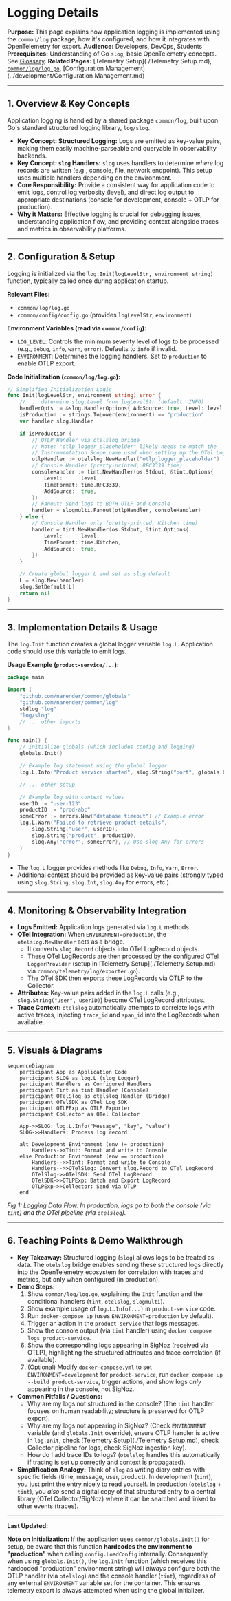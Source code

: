 # Logging Details

**Purpose:** This page explains how application logging is implemented using the `common/log` package, how it's configured, and how it integrates with OpenTelemetry for export.
**Audience:** Developers, DevOps, Students
**Prerequisites:** Understanding of Go `slog`, basic OpenTelemetry concepts. See [Glossary](../Glossary.md).
**Related Pages:** [Telemetry Setup](./Telemetry Setup.md), [`common/log/log.go`](../../common/log/log.go), [Configuration Management](../development/Configuration Management.md)

---

## 1. Overview & Key Concepts

Application logging is handled by a shared package `common/log`, built upon Go's standard structured logging library, `log/slog`.

*   **Key Concept: Structured Logging:** Logs are emitted as key-value pairs, making them easily machine-parseable and queryable in observability backends.
*   **Key Concept: `slog` Handlers:** `slog` uses handlers to determine *where* log records are written (e.g., console, file, network endpoint). This setup uses multiple handlers depending on the environment.
*   **Core Responsibility:** Provide a consistent way for application code to emit logs, control log verbosity (level), and direct log output to appropriate destinations (console for development, console + OTLP for production).
*   **Why it Matters:** Effective logging is crucial for debugging issues, understanding application flow, and providing context alongside traces and metrics in observability platforms.

---

## 2. Configuration & Setup

Logging is initialized via the `log.Init(logLevelStr, environment string)` function, typically called once during application startup.

**Relevant Files:**
*   `common/log/log.go`
*   `common/config/config.go` (provides `logLevelStr`, `environment`)

**Environment Variables (read via `common/config`):**
*   `LOG_LEVEL`: Controls the minimum severity level of logs to be processed (e.g., `debug`, `info`, `warn`, `error`). Defaults to `info` if invalid.
*   `ENVIRONMENT`: Determines the logging handlers. Set to `production` to enable OTLP export.

**Code Initialization (`common/log/log.go`):**
```go
// Simplified Initialization Logic
func Init(logLevelStr, environment string) error {
    // ... determine slog.Level from logLevelStr (default: INFO)
    handlerOpts := &slog.HandlerOptions{ AddSource: true, Level: level }
    isProduction := strings.ToLower(environment) == "production"
    var handler slog.Handler

    if isProduction {
        // OTLP Handler via otelslog bridge
        // Note: "otlp_logger_placeholder" likely needs to match the
        // Instrumentation Scope name used when setting up the OTel LoggerProvider.
        otlpHandler := otelslog.NewHandler("otlp_logger_placeholder")
        // Console Handler (pretty-printed, RFC3339 time)
        consoleHandler := tint.NewHandler(os.Stdout, &tint.Options{
            Level:      level,
            TimeFormat: time.RFC3339,
            AddSource:  true,
        })
        // Fanout: Send logs to BOTH OTLP and Console
        handler = slogmulti.Fanout(otlpHandler, consoleHandler)
    } else {
        // Console Handler only (pretty-printed, Kitchen time)
        handler = tint.NewHandler(os.Stdout, &tint.Options{
            Level:      level,
            TimeFormat: time.Kitchen,
            AddSource:  true,
        })
    }

    // Create global logger L and set as slog default
    L = slog.New(handler)
    slog.SetDefault(L)
    return nil
}
```

---

## 3. Implementation Details & Usage

The `log.Init` function creates a global logger variable `log.L`. Application code should use this variable to emit logs.

**Usage Example (`product-service/...`):**
```go
package main

import (
    "github.com/narender/common/globals"
    "github.com/narender/common/log"
    stdlog "log"
    "log/slog"
    // ... other imports
)

func main() {
    // Initialize globals (which includes config and logging)
    globals.Init()

    // Example log statement using the global logger
    log.L.Info("Product service started", slog.String("port", globals.Cfg().PRODUCT_SERVICE_PORT))

    // ... other setup

    // Example log with context values
    userID := "user-123"
    productID := "prod-abc"
    someError := errors.New("database timeout") // Example error
    log.L.Warn("Failed to retrieve product details",
        slog.String("user", userID),
        slog.String("product", productID),
        slog.Any("error", someError), // Use slog.Any for errors
    )
}
```

*   The `log.L` logger provides methods like `Debug`, `Info`, `Warn`, `Error`.
*   Additional context should be provided as key-value pairs (strongly typed using `slog.String`, `slog.Int`, `slog.Any` for errors, etc.).

---

## 4. Monitoring & Observability Integration

*   **Logs Emitted:** Application logs generated via `log.L` methods.
*   **OTel Integration:** When `ENVIRONMENT=production`, the `otelslog.NewHandler` acts as a bridge.
    *   It converts `slog.Record` objects into OTel LogRecord objects.
    *   These OTel LogRecords are then processed by the configured OTel `LoggerProvider` (setup in [Telemetry Setup](./Telemetry Setup.md) via `common/telemetry/log/exporter.go`).
    *   The OTel SDK then exports these LogRecords via OTLP to the Collector.
*   **Attributes:** Key-value pairs added in the `log.L` calls (e.g., `slog.String("user", userID)`) become OTel LogRecord attributes.
*   **Trace Context:** `otelslog` automatically attempts to correlate logs with active traces, injecting `trace_id` and `span_id` into the LogRecords when available.

---

## 5. Visuals & Diagrams

```mermaid
sequenceDiagram
    participant App as Application Code
    participant SLOG as log.L (slog Logger)
    participant Handlers as Configured Handlers
    participant Tint as tint Handler (Console)
    participant OTelSlog as otelslog Handler (Bridge)
    participant OTelSDK as OTel Log SDK
    participant OTLPExp as OTLP Exporter
    participant Collector as OTel Collector

    App->>SLOG: log.L.Info("Message", "key", "value")
    SLOG->>Handlers: Process log record

    alt Development Environment (env != production)
        Handlers->>Tint: Format and write to Console
    else Production Environment (env == production)
        Handlers-->>Tint: Format and write to Console
        Handlers-->>OTelSlog: Convert slog.Record to OTel LogRecord
        OTelSlog->>OTelSDK: Send OTel LogRecord
        OTelSDK->>OTLPExp: Batch and Export LogRecord
        OTLPExp->>Collector: Send via OTLP
    end
```
*Fig 1: Logging Data Flow. In production, logs go to both the console (via `tint`) and the OTel pipeline (via `otelslog`).*

---

## 6. Teaching Points & Demo Walkthrough

*   **Key Takeaway:** Structured logging (`slog`) allows logs to be treated as data. The `otelslog` bridge enables sending these structured logs directly into the OpenTelemetry ecosystem for correlation with traces and metrics, but only when configured (in production).
*   **Demo Steps:**
    1.  Show `common/log/log.go`, explaining the `Init` function and the conditional handlers (`tint`, `otelslog`, `slogmulti`).
    2.  Show example usage of `log.L.Info(...)` in `product-service` code.
    3.  Run `docker-compose up` (uses `ENVIRONMENT=production` by default).
    4.  Trigger an action in the `product-service` that logs messages.
    5.  Show the console output (via `tint` handler) using `docker compose logs product-service`.
    6.  Show the corresponding logs appearing in SigNoz (received via OTLP), highlighting the structured attributes and trace correlation (if available).
    7.  (Optional) Modify `docker-compose.yml` to set `ENVIRONMENT=development` for `product-service`, run `docker compose up --build product-service`, trigger actions, and show logs *only* appearing in the console, not SigNoz.
*   **Common Pitfalls / Questions:**
    *   Why are my logs not structured in the console? (The `tint` handler focuses on human readability; structure is preserved for OTLP export).
    *   Why are my logs not appearing in SigNoz? (Check `ENVIRONMENT` variable (and `globals.Init` override), ensure OTLP handler is active in `log.Init`, check [Telemetry Setup](./Telemetry Setup.md), check Collector pipeline for logs, check SigNoz ingestion key).
    *   How do I add trace IDs to logs? (`otelslog` handles this automatically if tracing is set up correctly and context is propagated).
*   **Simplification Analogy:** Think of `slog` as writing diary entries with specific fields (time, message, user, product). In development (`tint`), you just print the entry nicely to read yourself. In production (`otelslog` + `tint`), you *also* send a digital copy of that structured entry to a central library (OTel Collector/SigNoz) where it can be searched and linked to other events (traces).

---

**Last Updated:**


**Note on Initialization:** If the application uses `common/globals.Init()` for setup, be aware that this function **hardcodes the environment to "production"** when calling `config.LoadConfig` internally. Consequently, when using `globals.Init()`, the `log.Init` function (which receives this hardcoded "production" environment string) will *always* configure both the OTLP handler (via `otelslog`) and the console handler (`tint`), regardless of any external `ENVIRONMENT` variable set for the container. This ensures telemetry export is always attempted when using the global initializer.
